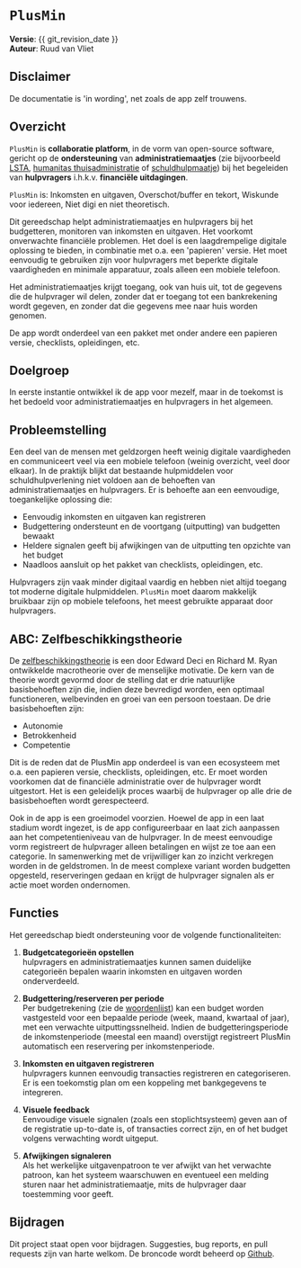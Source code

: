 ﻿# `PlusMin`

**Versie**: {{ git_revision_date }} </br>
**Auteur**: Ruud van Vliet

## Disclaimer

De documentatie is 'in wording', net zoals de app zelf trouwens.

## Overzicht

`PlusMin` is **collaboratie platform**, in de vorm van open-source software, gericht op de **ondersteuning** van
**administratiemaatjes** (zie
bijvoorbeeld [LSTA](https://lsta.nl/), [humanitas thuisadministratie](https://www.humanitas.nl/thuisadministratie/) of
[schuldhulpmaatje](https://schuldhulpmaatje.nl/)) bij het begeleiden van **hulpvragers** i.h.k.v. **financi&euml;le
uitdagingen**.

`PlusMin` is: Inkomsten en uitgaven, Overschot/buffer en tekort, Wiskunde voor iedereen, Niet digi en niet theoretisch.

Dit gereedschap helpt administratiemaatjes en hulpvragers bij het budgetteren, monitoren van inkomsten en uitgaven. Het
voorkomt onverwachte financi&euml;le problemen. Het doel is een laagdrempelige digitale oplossing te bieden, in
combinatie met o.a. een 'papieren' versie. Het moet eenvoudig te gebruiken zijn voor hulpvragers met beperkte digitale
vaardigheden en minimale apparatuur, zoals alleen een mobiele telefoon.

Het administratiemaatjes krijgt toegang, ook van huis uit, tot de gegevens die de hulpvrager wil delen, zonder dat er
toegang tot een bankrekening wordt gegeven, en zonder dat die gegevens mee naar huis worden genomen.

De app wordt onderdeel van een pakket met onder andere een papieren versie, checklists, opleidingen, etc.

## Doelgroep

In eerste instantie ontwikkel ik de app voor mezelf, maar in de toekomst is het bedoeld voor administratiemaatjes en
hulpvragers in het algemeen.

## Probleemstelling

Een deel van de mensen met geldzorgen heeft weinig digitale vaardigheden en communiceert veel via een mobiele
telefoon (weinig overzicht, veel door elkaar). In de praktijk blijkt dat bestaande hulpmiddelen voor schuldhulpverlening
niet voldoen aan de behoeften van administratiemaatjes en hulpvragers. Er is behoefte aan een eenvoudige, toegankelijke
oplossing die:

- Eenvoudig inkomsten en uitgaven kan registreren
- Budgettering ondersteunt en de voortgang (uitputting) van budgetten bewaakt
- Heldere signalen geeft bij afwijkingen van de uitputting ten opzichte van het budget
- Naadloos aansluit op het pakket van checklists, opleidingen, etc.

Hulpvragers zijn vaak minder digitaal vaardig en hebben niet altijd toegang tot moderne digitale hulpmiddelen. `PlusMin`
moet daarom makkelijk bruikbaar zijn op mobiele telefoons, het meest gebruikte apparaat door hulpvragers.

## ABC: Zelfbeschikkingstheorie

De [zelfbeschikkingstheorie](https://nl.wikipedia.org/wiki/Zelfbeschikkingstheorie) is een door Edward Deci en Richard
M. Ryan ontwikkelde macrotheorie over de menselijke motivatie. De kern van de theorie wordt gevormd door de stelling dat
er drie natuurlijke basisbehoeften zijn die, indien deze bevredigd worden, een optimaal functioneren, welbevinden en
groei van een persoon toestaan. De drie basisbehoeften zijn:

- Autonomie
- Betrokkenheid
- Competentie

Dit is de reden dat de PlusMin app onderdeel is van een ecosysteem met o.a. een papieren versie, checklists,
opleidingen, etc. Er moet worden voorkomen dat de financi&euml;le administratie over de hulpvrager wordt uitgestort. Het
is een geleidelijk proces waarbij de hulpvrager op alle drie de basisbehoeften wordt gerespecteerd.

Ook in de app is een groeimodel voorzien. Hoewel de app in een laat stadium wordt ingezet, is de app configureerbaar en
laat zich aanpassen aan het competentieniveau van de hulpvrager. In de meest eenvoudige vorm registreert de hulpvrager
alleen betalingen en wijst ze toe aan een categorie. In samenwerking met de vrijwilliger kan zo inzicht verkregen worden
in de geldstromen. In de meest complexe variant worden budgetten opgesteld, reserveringen gedaan en krijgt de hulpvrager
signalen als er actie moet worden ondernomen.

## Functies

Het gereedschap biedt ondersteuning voor de volgende functionaliteiten:

1. **Budgetcategorie&euml;n opstellen**  
   hulpvragers en administratiemaatjes kunnen samen duidelijke categorie&euml;n bepalen waarin inkomsten en uitgaven
   worden onderverdeeld.

2. **Budgettering/reserveren per periode**  
   Per budgetrekening (zie de [woordenlijst](8-woordenlijst.md)) kan een budget worden vastgesteld voor een bepaalde
   periode (week, maand, kwartaal of jaar), met een verwachte uitputtingssnelheid. Indien de budgetteringsperiode de
   inkomstenperiode (meestal een maand) overstijgt registreert PlusMin automatisch een reservering per inkomstenperiode.

3. **Inkomsten en uitgaven registreren**  
   hulpvragers kunnen eenvoudig transacties registreren en categoriseren. Er is een toekomstig plan om een koppeling met
   bankgegevens te integreren.

4. **Visuele feedback**  
   Eenvoudige visuele signalen (zoals een stoplichtsysteem) geven aan of de registratie up-to-date is, of transacties
   correct zijn, en of het budget volgens verwachting wordt uitgeput.

5. **Afwijkingen signaleren**  
   Als het werkelijke uitgavenpatroon te ver afwijkt van het verwachte patroon, kan het systeem waarschuwen en eventueel
   een melding sturen naar het administratiemaatje, mits de hulpvrager daar toestemming voor geeft.

## Bijdragen

Dit project staat open voor bijdragen. Suggesties, bug reports, en pull requests zijn van harte welkom. De broncode
wordt beheerd op [Github](https://github.com/plusminapp).




